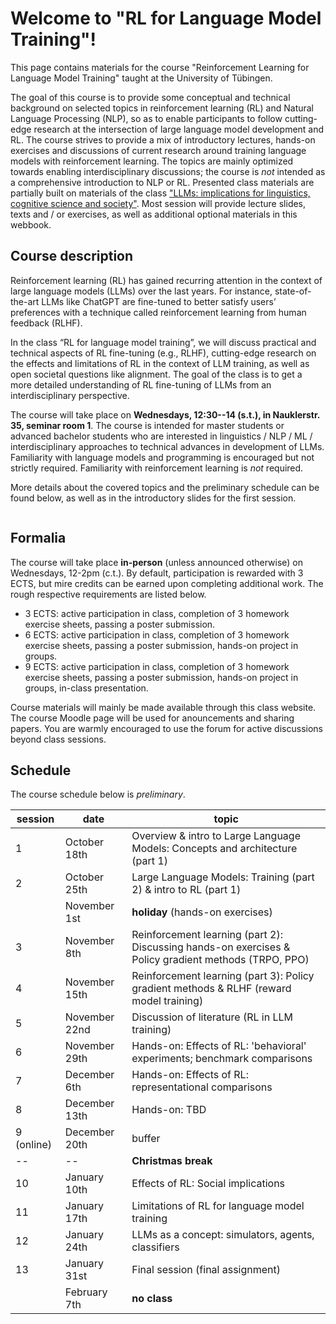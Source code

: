 # Welcome to "RL for Language Model Training"!

This page contains materials for the course "Reinforcement Learning for Language Model Training" taught at the University of Tübingen.

The goal of this course is to provide some conceptual and technical background on selected topics in reinforcement learning (RL) and Natural Language Processing (NLP), so as to enable participants to follow cutting-edge research at the intersection of large language model development and RL. The course strives to provide a mix of introductory lectures, hands-on exercises and discussions of current research around training language models with reinforcement learning. The topics are mainly optimized towards enabling interdisciplinary discussions; the course is *not* intended as a comprehensive introduction to NLP or RL. Presented class materials are partially built on materials of the class ["LLMs: implications for linguistics, cognitive science and society"](https://cogsciprag.github.io/LLM-implications/). Most session will provide lecture slides, texts and / or exercises, as well as additional optional materials in this webbook.

## Course description

Reinforcement learning (RL) has gained recurring attention in the context of large language models (LLMs) over the last years. For instance, state-of-the-art LLMs like ChatGPT are fine-tuned to better satisfy users’ preferences with a technique called reinforcement learning from human feedback (RLHF).

In the class “RL for language model training”, we will discuss practical and technical aspects of RL fine-tuning (e.g., RLHF), cutting-edge research on the effects and limitations of RL in the context of LLM training, as well as open societal questions like alignment. The goal of the class is to get a more detailed understanding of RL fine-tuning of LLMs from an interdisciplinary perspective. 

The course will take place on **Wednesdays, 12:30--14 (s.t.), in  Nauklerstr. 35, seminar room 1**. The course is intended for master students or advanced bachelor students who are interested in linguistics / NLP / ML / interdisciplinary approaches to technical advances in development of LLMs. Familiarity with language models and programming is encouraged but not strictly required. Familiarity with reinforcement learning is *not* required.

More details about the covered topics and the preliminary schedule can be found below, as well as in the introductory slides for the first session.

```{tableofcontents}
```

## Formalia

The course will take place **in-person** (unless announced otherwise) on Wednesdays, 12-2pm (c.t.). By default, participation is rewarded with 3 ECTS, but mire credits can be earned upon completing additional work. The rough respective requirements are listed below.

* 3 ECTS: active participation in class, completion of 3 homework exercise sheets, passing a poster submission.
* 6 ECTS: active participation in class, completion of 3 homework exercise sheets, passing a poster submission, hands-on project in groups.
* 9 ECTS: active participation in class, completion of 3 homework exercise sheets, passing a poster submission, hands-on project in groups, in-class presentation.

Course materials will mainly be made available through this class website. The course Moodle page will be used for anouncements and sharing papers. You are warmly encouraged to use the forum for active discussions beyond class sessions.

## Schedule

The course schedule below is *preliminary*.

| session    | date          | topic                                                                                                 |
|------------|---------------|-------------------------------------------------------------------------------------------------------|
| 1          | October 18th  | Overview & intro to Large Language Models: Concepts and architecture (part 1)                         |
| 2          | October 25th  | Large Language Models: Training (part 2) & intro to RL (part 1)                                       |
|            | November 1st  | **holiday** (hands-on exercises)                                                                      |
| 3          | November 8th  | Reinforcement learning (part 2): Discussing hands-on exercises & Policy gradient methods (TRPO, PPO)  |
| 4          | November 15th | Reinforcement learning (part 3): Policy gradient methods & RLHF (reward model training)               |
| 5          | November 22nd | Discussion of literature (RL in LLM training)                                     |
| 6          | November 29th | Hands-on: Effects of RL: 'behavioral' experiments; benchmark comparisons                              |
| 7          | December 6th  | Hands-on: Effects of RL: representational comparisons                                                 |
| 8          | December 13th | Hands-on: TBD                                                                                         |
| 9 (online) | December 20th | buffer                                                                                                |
| --         | --            | **Christmas break**                                                                                   |
| 10         | January 10th  | Effects of RL: Social implications                                                                    |
| 11         | January 17th  | Limitations of RL for language model training                                                         |
| 12         | January 24th  | LLMs as a concept: simulators, agents, classifiers                                                    |
| 13         | January 31st  | Final session (final assignment)                                                                                  |
|            | February 7th  | **no class**                                                                                          |